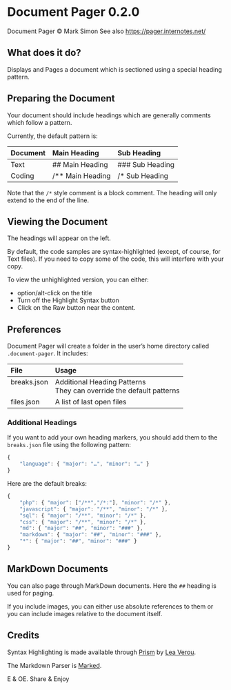 <style>
	th, td {
		text-align: left;
		vertical-align: top;
	}

	pre {
		tab-size: 4 !important;
	}
</style>

#	Document Pager 0.2.0

Document Pager © Mark Simon
See also https://pager.internotes.net/

##	What does it do?

Displays and Pages a document which is sectioned using a special heading pattern.

##	Preparing the Document

Your document should include headings which are generally comments which follow a pattern.

Currently, the default pattern is:

| Document | Main Heading     | Sub Heading     |
|----------|------------------|-----------------|
| Text     | ## Main Heading  | ### Sub Heading |
| Coding   | /** Main Heading | /* Sub Heading  |

Note that the `/*` style comment is a block comment. The heading will only extend to the end of the line.

##	Viewing the Document

The headings will appear on the left.

By default, the code samples are syntax-highlighted (except, of course, for Text files). If you need to copy some of the code, this will interfere with your copy.

To view the unhighlighted version, you can either:

- option/alt-click on the title
- Turn off the Highlight Syntax button
- Click on the Raw button near the content.

##	Preferences

Document Pager will create a folder in the user’s home directory called `.document-pager`. It includes:

| File        | Usage                                                                 |
|-------------|-----------------------------------------------------------------------|
| breaks.json | Additional Heading Patterns<br>They can override the default patterns |
| files.json  | A list of last open files                                             |

###	Additional Headings

If you want to add your own heading markers, you should add them to the `breaks.json` file using the following pattern:

```js
{
	"language": { "major": "…", "minor": "…" }
}
```

Here are the default breaks:

```js
{
	"php": { "major": ["/**","/*:"], "minor": "/*" },
	"javascript": { "major": "/**", "minor": "/*" },
	"sql": { "major": "/**", "minor": "/*" },
	"css": { "major": "/**", "minor": "/*" },
	"md": { "major": "##", "minor": "###" },
	"markdown": { "major": "##", "minor": "###" },
	"*": { "major": "##", "minor": "###" }
}
```

##	MarkDown Documents

You can also page through MarkDown documents. Here the `##` heading is used for paging.

If you include images, you can either use absolute references to them or you can include images relative to the document itself.

##	Credits

Syntax Highlighting is made available through [Prism](https://prismjs.com/) by [Lea Verou](https://lea.verou.me/).

The Markdown Parser is [Marked](https://marked.js.org/).

E & OE. Share & Enjoy
